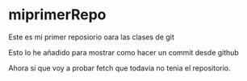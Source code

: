 # miprimerRepo
Este es mi primer reposiorio oara las clases de git

Esto lo he añadido para mostrar como hacer un commit desde github

Ahora si que voy a probar fetch que todavia no tenia el repositorio.
